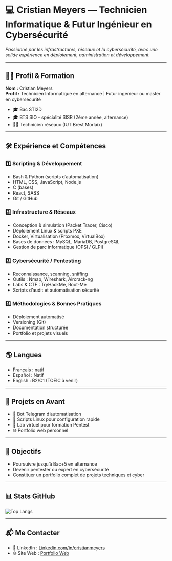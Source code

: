 # 💻 Cristian Meyers — Technicien Informatique & Futur Ingénieur en Cybersécurité

<!-- ![Banner](https://user-images.githubusercontent.com/00000000/banner.png)  -->
*Passionné par les infrastructures, réseaux et la cybersécurité, avec une solide expérience en déploiement, administration et développement.*

---

## 🧑‍🎓 Profil & Formation

**Nom :** Cristian Meyers  
**Profil :** Technicien Informatique en alternance | Futur ingénieur ou master en cybersécurité  

- 🎓 Bac STI2D  
- 🎓 BTS SIO - spécialité SISR (2ème année, alternance)  
- 👨‍💻 Technicien réseaux (IUT Brest Morlaix)  

---

## 🛠 Expérience et Compétences

### 1️⃣ Scripting & Développement
- Bash & Python (scripts d’automatisation)  
- HTML, CSS, JavaScript, Node.js  
- C (bases)  
- React, SASS  
- Git / GitHub  

### 2️⃣ Infrastructure & Réseaux
- Conception & simulation (Packet Tracer, Cisco)  
- Déploiement Linux & scripts PXE  
- Docker, Virtualisation (Proxmox, VirtualBox)  
- Bases de données : MySQL, MariaDB, PostgreSQL  
- Gestion de parc informatique (OPSI / GLPI)  

### 3️⃣ Cybersécurité / Pentesting
- Reconnaissance, scanning, sniffing  
- Outils : Nmap, Wireshark, Aircrack-ng  
- Labs & CTF : TryHackMe, Root-Me  
- Scripts d’audit et automatisation sécurité  

### 4️⃣ Méthodologies & Bonnes Pratiques
- Déploiement automatisé  
- Versioning (Git)  
- Documentation structurée  
- Portfolio et projets visuels  

---

## 🌎 Langues
- Français : natif  
- Español : Natif  
- English : B2/C1 (TOEIC à venir)  

---

## 🚀 Projets en Avant
- 🤖 Bot Telegram d’automatisation  
- 🐧 Scripts Linux pour configuration rapide  
- 🔐 Lab virtuel pour formation Pentest  
- 🌐 Portfolio web personnel  

---

## 🎯 Objectifs
- Poursuivre jusqu’à Bac+5 en alternance  
- Devenir pentester ou expert en cybersécurité  
- Constituer un portfolio complet de projets techniques et cyber  

---

## 📊 Stats GitHub

<!-- ![GitHub Stats](https://github-readme-stats.vercel.app/api?username=cristianmeyers&show_icons=true&theme=tokyonight) -->
![Top Langs](https://github-readme-stats.vercel.app/api/top-langs/?username=cristianmeyers&layout=compact&theme=tokyonight)

---

## 📬 Me Contacter
- 💼 LinkedIn : [Linkedin.com/in/cristianmeyers](https://linkedin.com/in/cristianmeyers)
- 🌐 Site Web : [Portfolio Web](https://cristianmeyers.github.io/portfolio/) 
